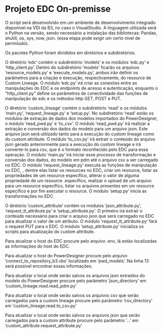 # **Projeto EDC On-premisse**

O script será desenvolvido em um ambiente de desenvolvimento integrado disponível na VDI da B3, no caso o VisualStudio. A linguagem utilizada será o Python na versão, sendo necessário a instalação das bibliotecas: Pandas, shutill, os, sys, now, json. (essa etapa pode exigir um certo nível de permissão). 

Os pacotes Python foram divididos em diretórios e subdiretórios.

O diretório ‘edc’ contém o subdiretório ‘models’ e os módulos ‘edc.py’ e ‘http_client.py’. Dentro do subdiretório ‘models’ ficarão os arquivos ‘resource_models.py’ e ‘execute_models.py’, ambos irão definir os parâmetros para a criação e execução, respectivamente, do resource de Custom Lineage. O módulo ‘edc.py’ irá criar as conexões entre as manipulações do EDC e os endpoints de acesso e autenticação, enquanto o “http_client.py” define os parâmetros de conectividade das funções de manipulação do edc e os métodos http GET, POST e PUT.

O diretório ‘custom_lineage’ contém o subdiretório ‘read’ e os módulos ‘main.py’, ‘request_lineage.py’ e ‘setup.py’. No subdiretório ‘read’ estão os módulos de extração de dados dos modelos importados do PowerDesigner, o módulo ‘read_pwd.py’ e ‘to_csv’. O módulo ‘read_pwd.py’ irá realizar a extração e conversão dos dados do modelo para um arquivo json. Este arquivo json será utilizado tanto para a execução do custom lineage como do custom attribute. O módulo ‘to_csv.py’ irá extrair o conteúdo do arquivo json gerado anteriormente para a execução do custom lineage e irá converte-lo para csv, que é o formato reconhecido pelo EDC para essa operação. O módulo ‘main.py’ irá iniciar esse processo de transformação e conversão dos dados, do modelo em pdm até o arquivo csv a ser carregado no EDC.  O módulo ‘request_lineage.py’ executa as funções de manipulação no EDC, , dentre elas listar os resources no EDC, criar um resource, listar as propriedades de um resource específico, alterar o valor de alguma propriedade de um resource .específico, realizar o upload de um arquivo para um resource específico, listar os arquivos presentes em um resource específico e por fim executar o resource. O módulo ‘setup.py’ inicia as transformações no EDC.

O diretório ‘custom_attribute’ contém os módulos ‘json_attribute.py’, ‘request_tt_attribute.py’ e ‘setup_attribute.py’. O primeiro irá extrair o conteúdo necessário para criar o arquivo json que será carregado no EDC para atualizar o valor de um atributo. O módulo ‘request_tt_attribute.py’ fará o request PUT para o EDC. O módulo ‘setup_attribute.py’ inicializa os scripts para atualização do custom attribute. 

Para atualizar o host do EDC procure pelo arquivo .env, lá estão localizadas as informações do host do EDC. 

Para atualizar o host do PowerDesigner procure pelo arquivo ‘connect_to_repository_b3.vbs’ localizado em ‘pwd_models’. Na linha 13 será possível encontrar essas informações.

Para atualizar o local onde serão salvos os arquivos json extraídos do modelo do PowerDesigner procure pelo parâmetro ‘json_directory’ em ‘custom_lineage.read.read_pdm.py’

Para atualizar o local onde serão salvos os arquivos csv que serão carregados para a custom lineage procure pelo parâmetro ‘csv_directory’ em ‘custom_lineage.read.to_csv.py’

Para atualizar o local onde serão salvos os arquivos json que serão carregados para a custom attribute procure pelo parâmetro ‘...’ em ‘custom_attribute.request_attribute.py’
